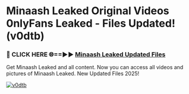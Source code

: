 # Minaash Leaked Original Videos 0nlyFans Leaked - Files Updated! (v0dtb)

<h3>🔴 CLICK HERE 🌐==►► <a href="https://tinyurl.com/2wckxsce" rel="nofollow">Minaash Leaked Updated Files</a></h3>

Get Minaash Leaked and all content. Now you can access all videos and pictures of Minaash Leaked. New Updated Files 2025!

[![v0dtb](https://i.imgur.com/AFduVYN.gif)](https://tinyurl.com/2wckxsce)
